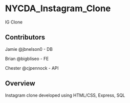# NYCDA_Instagram_Clone
IG Clone

## Contributors
Jamie @jbnelson0 - DB

Brian @bigbliseo - FE

Chester @cjpennock - API

## Overview
Instagram clone developed using HTML/CSS, Express, SQL
